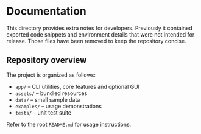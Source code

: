 # Documentation

This directory provides extra notes for developers. Previously it contained
exported code snippets and environment details that were not intended for
release. Those files have been removed to keep the repository concise.

## Repository overview

The project is organized as follows:

- `app/` – CLI utilities, core features and optional GUI
- `assets/` – bundled resources
- `data/` – small sample data
- `examples/` – usage demonstrations
- `tests/` – unit test suite

Refer to the root `README.md` for usage instructions.
